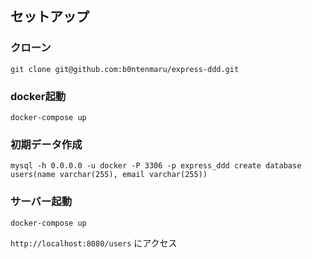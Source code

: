 ## セットアップ

### クローン
`git clone git@github.com:b0ntenmaru/express-ddd.git`

### docker起動

`docker-compose up`

### 初期データ作成

`mysql -h 0.0.0.0 -u docker -P 3306 -p express_ddd create database users(name varchar(255), email varchar(255))`

### サーバー起動
`docker-compose up`

`http://localhost:8080/users` にアクセス

